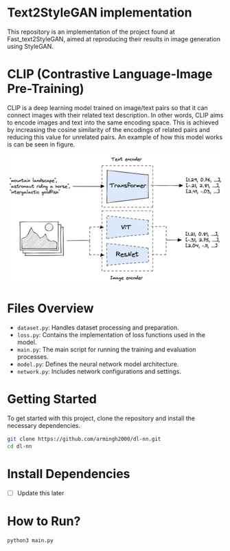 # Text2StyleGAN implementation

This repository is an implementation of the project found at Fast_text2StyleGAN, aimed at reproducing their results in image generation using StyleGAN.

# CLIP (Contrastive Language-Image Pre-Training)
CLIP is a deep learning model trained on image/text pairs so that it can connect images with their related text description. In other words, CLIP aims to encode images and text into the same encoding space. This is achieved by increasing the cosine similarity of the encodings of related pairs and reducing this value for unrelated pairs. An example of how this model works is can be seen in figure.

![A simplified visual example of what CLIP does. At first, it encodes "mountain landscape" using transformers and also encodes the image of the mountain using ViT and ResNet. Now as the tensors on the right side show, the encodings of the text and image are almost similar. This is because the text and image are related to each other.](/assets/clip.png)

# Files Overview
- `dataset.py`: Handles dataset processing and preparation.
- `loss.py`: Contains the implementation of loss functions used in the model.
- `main.py`: The main script for running the training and evaluation processes.
- `model.py`: Defines the neural network model architecture.
- `network.py`: Includes network configurations and settings.

# Getting Started

To get started with this project, clone the repository and install the necessary dependencies.
```bash
git clone https://github.com/armingh2000/dl-nn.git
cd dl-nn
```
# Install Dependencies
- [ ] Update this later



# How to Run?
```bash
python3 main.py
```
